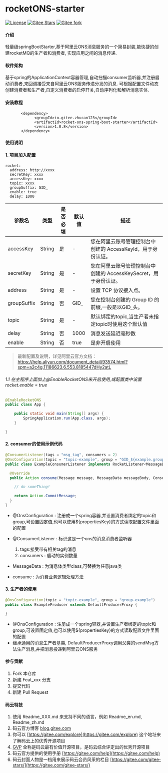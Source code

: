 # rocketONS-starter
[![License](https://img.shields.io/badge/license-Apache%202.0-blue)](LICENSE)
[![Gitee Stars](https://gitee.com/zc_oss/rocketONS-starter/badge/star.svg?theme=dark)](https://gitee.com/zc_oss/rocketONS-starter)
[![Gitee fork](https://gitee.com/zc_oss/rocketONS-starter/badge/fork.svg?theme=dark)](https://gitee.com/zc_oss/rocketONS-starter)

#### 介绍
轻量级springBootStarter,基于阿里云ONS消息服务的一个简易封装,能快捷的创建rocketMQ的生产者和消费者,
实现应用之间的消息传递.

#### 软件架构
 基于spring的ApplicationContext容器管理,自动扫描consumer监听器,并注册启动消费者,来回调接受来自阿里云ONS服务传递分发的消息.
 可根据配置文件动态创建消费者和生产者,自定义消费者的启停开关,自动序列化和解析消息实体.


#### 安装教程

```mxml
       <dependency>
             <groupId>io.gitee.zhucan123</groupId>
             <artifactId>rocket-ons-spring-boot-starter</artifactId>
             <version>1.0.8</version>
       </dependency>
```

#### 使用说明

#### 1. 项目加入配置

```text
rocket:
  address: http://xxxx
  secretKey: xxxx
  accessKey: xxxx
  topic: xxxx
  groupSuffix: GID_
  enable: true
  delay: 1000
```


参数名|类型|是否必填|默认值|描述
---|---|---|---|---
accessKey	                |String	|是|-	        |您在阿里云账号管理控制台中创建的 AccessKeyId，用于身份认证。
secretKey	                |String	|是|-	        |您在阿里云账号管理控制台中创建的 AccessKeySecret，用于身份认证。
address    	                |String	|是|-	        |设置 TCP 协议接入点。
groupSuffix	                |String	|否|GID_	    |您在控制台创建的 Group ID 的前缀,一般是以GID_头。
topic	                    |String	|是|-         	|默认绑定的topic,当生产者未指定topic时使用这个默认值
delay	                    |String	|否|1000	    |消息发送延迟毫秒数
enable	                    |String	|否|true	    |是非开启使用

> 最新配置及说明，详见阿里云官方文档：https://help.aliyun.com/document_detail/93574.html?spm=a2c4g.11186623.6.553.8185447dHy2atL

###### 1.1 在主程序上面加上@EnableRocketONS来开启使用,或配置类中设置 rocket.enable = true
```java
@EnableRocketONS
public class App {

    public static void main(String[] args) {
        SpringApplication.run(App.class, args);
    }

}
```


#### 2. consumer的使用示例代码

```java
@ConsumerListener(tags = "msg_tag", consumers = 2)
@OnsConfiguration(topic = "topic-example", group = "GID_${example.group}")
public class ExampleConsumerListener implements RocketListener<MessageData> {

  @Override
  public Action consume(Message message, MessageData messageBody, ConsumeContext consumeContext) {

    // do someThing!

    return Action.CommitMessage;
  }
}

```
 * @OnsConfiguration : 注册成一个spring容器,并设置消费者绑定的topic和group,可设置固定值,也可以使用${propertiesKey}的方式读取配置文件里面的配置
 * @ConsumerListener : 标识这是一个ons的消息消费者监听器
      1. tags:接受带有相关tag的消息
      2. consumers : 启动的实例数量
  
 * MessageData : 为消息体类型class,可替换为任意java类
 * consume : 为消费业务逻辑处理方法
 
 
#### 3. 生产者的使用

```java
@OnsConfiguration(topic = "topic-example", group = "group-example")
public class ExampleProducer extends DefaultProducerProxy {

}
```
 * @OnsConfiguration : 注册成一个spring容器,并设置生产者绑定的topic和group,可设置固定值,也可以使用${propertiesKey}的方式读取配置文件里面的配置
 * 继承通用的消息生产者基类, DefaultProducerProxy调用父类的sendMsg方法生产消息,并把消息投递到阿里云ONS服务

#### 参与贡献

1.  Fork 本仓库
2.  新建 Feat_xxx 分支
3.  提交代码
4.  新建 Pull Request


#### 码云特技

1.  使用 Readme\_XXX.md 来支持不同的语言，例如 Readme\_en.md, Readme\_zh.md
2.  码云官方博客 [blog.gitee.com](https://blog.gitee.com)
3.  你可以 [https://gitee.com/explore](https://gitee.com/explore) 这个地址来了解码云上的优秀开源项目
4.  [GVP](https://gitee.com/gvp) 全称是码云最有价值开源项目，是码云综合评定出的优秀开源项目
5.  码云官方提供的使用手册 [https://gitee.com/help](https://gitee.com/help)
6.  码云封面人物是一档用来展示码云会员风采的栏目 [https://gitee.com/gitee-stars/](https://gitee.com/gitee-stars/)
